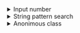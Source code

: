 <details> 
<summary> Input number </summary>
<pre>
class MyInput {
    static int inputIntNumber (String message, int minValue, int maxValue) {
        
        Scanner in = new Scanner(System.in);
        
        int inputNumber = 0;
        
        boolean bDone = false;
        while (!bDone) {
            if (message != null) {
                System.out.println(message);
            }
            
            try {
                inputNumber = in.nextInt();
                if (inputNumber < minValue) {
                    System.out.println("Input number should be greater or equal to " + minValue + ".");
                } else if (inputNumber > maxValue) {
                    System.out.println("Input number should be less or equal to " + maxValue + ".");
                } else {
                    bDone = true;
                }
            } catch (Exception ex) {
                System.out.println("Invalid input!");
            }
            
            // Consume carage return.
            in.nextLine();
        }
        in.close();
        return inputNumber;
    }
}

public class HelloWorld{
    
    public static void main(String []args){
        System.out.println("Hello World");
        
        int num = MyInput.inputIntNumber ("Type a number between 0 and 100:", 0, 100);
        System.out.println("Input number is " + num + "!!!");
        public class HelloWorld
{
    public static void main(String[] args)
    {
        System.out.println("Eval1 = " + HelloWorld.eval1("123.456"));
        System.out.println("Eval2 = " + HelloWorld.eval2("123.456"));
        System.out.println("Eval3 = " + HelloWorld.eval3("123.456"));
    }
    
    public static double eval1(String expression) {
        MyParser parser = new MyParser();
        return parser.parse(expression);
    }
    public static double eval2(String expression) {
        return new MyParser().parse(expression);
    }
    public static double eval3(String expression) {
        return new Object() {
            double parse(String expr) {
                return Double.valueOf(expr);
            }
        }.parse(expression);
    }
}

public class MyParser {
    double parse(String expr) {
        return Double.valueOf(expr);
    }
}

        System.out.println("Bye World");
    }
}
</pre>
</details> 

<details>
<summary> String pattern search </summary>
<pre>
public class HelloWorld
{
    public static void main(String[] args)
    {
        String testString = 
        "Pages you view in incognito tabs won’t stick around in your browser’s history, " + 
        "cookie store, or search history after you’ve closed all of your incognito tabs. " + 
        "Any files you download or bookmarks you create will be kept. However, you aren’t " + 
        "invisible. Going incognito doesn’t hide your browsing from your employer, " + 
        "your internet service provider, or the websites you visit.";
        
        MyPatternSearch myPatternSearch = new MyPatternSearch(testString);
        
        myPatternSearch.search("lee");
        myPatternSearch.search("to ta");
        myPatternSearch.search("web");
        myPatternSearch.search("in");
    }
}

public class MyPatternSearch {
    private String mString = "";
    MyPatternSearch (String strToTest) {
        mString = new String(strToTest);
    }
    
    int search(String strToSearch) {
        if (strToSearch.isEmpty()) {
            return -1;
        }
        
        int idxStartMatching = -1;
        int currentIdxToMatch = 0;
        for (int i=0; i<mString.length(); i++) {
            char chFromTargetString = mString.charAt(i);
            char chFromInputString  = strToSearch.charAt(currentIdxToMatch);
            if (chFromTargetString == chFromInputString) {
                if (idxStartMatching == -1) {
                    idxStartMatching = i;
                }
                currentIdxToMatch++;
                if (currentIdxToMatch == strToSearch.length()) {
                    break;
                }
            } else {
                currentIdxToMatch = 0;
                idxStartMatching = -1;
            }
        }
        
        int idxStartMatching2 = mString.indexOf(strToSearch);
        
        System.out.println("MySearch = " + idxStartMatching);
        System.out.println("String   = " + idxStartMatching2);
        
        return idxStartMatching;
    }
}
</pre>
</details>

<details>
<summary>Anonimous class</summary>
<pre>
public class HelloWorld
{
    public static void main(String[] args)
    {
        System.out.println("Eval1 = " + HelloWorld.eval1("123.456"));
        System.out.println("Eval2 = " + HelloWorld.eval2("123.456"));
        System.out.println("Eval3 = " + HelloWorld.eval3("123.456"));
    }
    
    public static double eval1(String expression) {
        MyParser parser = new MyParser();
        return parser.parse(expression);
    }
    public static double eval2(String expression) {
        return new MyParser().parse(expression);
    }
    public static double eval3(String expression) {
        return new Object() {
            double parse(String expr) {
                return Double.valueOf(expr);
            }
        }.parse(expression);
    }
}

public class MyParser {
    double parse(String expr) {
        return Double.valueOf(expr);
    }
}
</pre>
</details>


